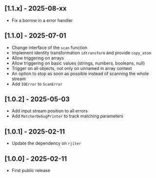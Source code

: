 ## [1.1.x] - 2025-08-xx

- Fix a borrow in a error handler


## [1.1.0] - 2025-07-01

- Change interface of the `scan` function
- Implement identity transformation `idtransform` and provide `copy_atom`
- Allow triggering on arrays
- Allow triggering on basic values (strings, numbers, booleans, null)
- Trigger on all objects, not only on unnamed in array context
- An option to stop as soon as possible instead of scanning the whole stream
- Add `IOError` to `ScanError`


## [1.0.2] - 2025-05-03

- Add input stream position to all errors
- Add `MatcherDebugPrinter` to track matching parameters


## [1.0.1] - 2025-02-11

- Update the dependency on `rjiter`


## [1.0.0] - 2025-02-11

- First public release
